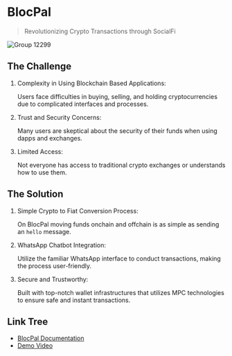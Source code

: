 # BlocPal
> Revolutionizing Crypto Transactions through SocialFi

![Group 12299](https://github.com/Blocverse01/whatsapp-social-fi-bot/assets/67528283/4a217f6a-2e55-46a5-8496-56deb0de2e18)

## The Challenge
1. Complexity in Using Blockchain Based Applications:
   
   Users face difficulties in buying, selling, and holding cryptocurrencies due to complicated interfaces and processes.
   
2. Trust and Security Concerns:
   
   Many users are skeptical about the security of their funds when using dapps and exchanges.

3. Limited Access:
   
   Not everyone has access to traditional crypto exchanges or understands how to use them.

## The Solution
1. Simple Crypto to Fiat Conversion Process:
   
   On BlocPal moving funds onchain and offchain is as simple as sending an `hello` message.
   
2. WhatsApp Chatbot Integration:
   
   Utilize the familiar WhatsApp interface to conduct transactions, making the process user-friendly.

3. Secure and Trustworthy:
   
   Built with top-notch wallet infrastructures that utilizes MPC technologies to ensure safe and instant transactions.

## Link Tree
- [BlocPal Documentation](https://victors-organization-24.gitbook.io/blocpal)
- [Demo Video](https://drive.google.com/file/d/1BTnRV1TTeszQ5tKvA2RxdxWKPhf32xM8/view?usp=drive_link)
